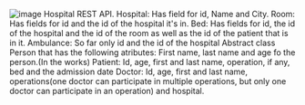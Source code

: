 ![image](https://github.com/kostenarov/HospitalAPI/assets/61360809/20ac6e89-4f3a-4d13-94c7-57aee92608ed)
Hospital REST API.
Hospital: Has field for id, Name and City.
Room: Has fields for id and the id of the hospital it's in.
Bed: Has fields for id, the id of the hospital and the id of the room as well as the id of the patient that is in it.
Ambulance: So far only id and the id of the hospital
Abstract class Person that has the following atributes: First name, last name and age fo the person.(In the works)
Patient: Id, age, first and last name, operation, if any, bed and the admission date
Doctor:  Id, age, first and last name, operations(one doctor can participate in multiple operations, but only one doctor can participate in an operation) and hospital.
